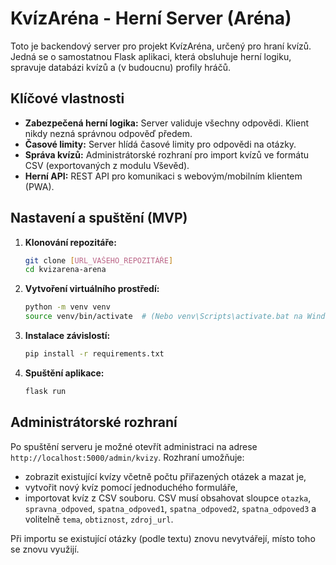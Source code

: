 # KvízAréna - Herní Server (Aréna)

Toto je backendový server pro projekt KvízAréna, určený pro hraní kvízů. Jedná se o samostatnou Flask aplikaci, která obsluhuje herní logiku, spravuje databázi kvízů a (v budoucnu) profily hráčů.

## Klíčové vlastnosti

* **Zabezpečená herní logika:** Server validuje všechny odpovědi. Klient nikdy nezná správnou odpověď předem.
* **Časové limity:** Server hlídá časové limity pro odpovědi na otázky.
* **Správa kvízů:** Administrátorské rozhraní pro import kvízů ve formátu CSV (exportovaných z modulu Vševěd).
* **Herní API:** REST API pro komunikaci s webovým/mobilním klientem (PWA).

## Nastavení a spuštění (MVP)

1.  **Klonování repozitáře:**
    ```bash
    git clone [URL_VAŠEHO_REPOZITÁŘE]
    cd kvizarena-arena
    ```

2.  **Vytvoření virtuálního prostředí:**
    ```bash
    python -m venv venv
    source venv/bin/activate  # (Nebo venv\Scripts\activate.bat na Windows)
    ```

3.  **Instalace závislostí:**
    ```bash
    pip install -r requirements.txt
    ```

4.  **Spuštění aplikace:**
    ```bash
    flask run
    ```

## Administrátorské rozhraní

Po spuštění serveru je možné otevřít administraci na adrese `http://localhost:5000/admin/kvizy`.
Rozhraní umožňuje:

* zobrazit existující kvízy včetně počtu přiřazených otázek a mazat je,
* vytvořit nový kvíz pomocí jednoduchého formuláře,
* importovat kvíz z CSV souboru. CSV musí obsahovat sloupce `otazka`, `spravna_odpoved`,
  `spatna_odpoved1`, `spatna_odpoved2`, `spatna_odpoved3` a volitelně `tema`, `obtiznost`,
  `zdroj_url`.

Při importu se existující otázky (podle textu) znovu nevytvářejí, místo toho se znovu využijí.
